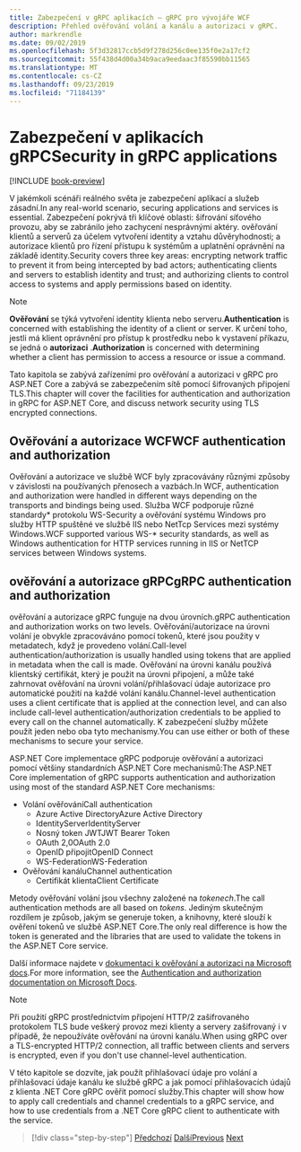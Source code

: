 ```yaml
---
title: Zabezpečení v gRPC aplikacích – gRPC pro vývojáře WCF
description: Přehled ověřování volání a kanálu a autorizaci v gRPC.
author: markrendle
ms.date: 09/02/2019
ms.openlocfilehash: 5f3d32817ccb5d9f278d256c0ee135f0e2a17cf2
ms.sourcegitcommit: 55f438d4d00a34b9aca9eedaac3f85590bb11565
ms.translationtype: MT
ms.contentlocale: cs-CZ
ms.lasthandoff: 09/23/2019
ms.locfileid: "71184139"
---
```

# <a name="security-in-grpc-applications"></a><span data-ttu-id="70f65-103">Zabezpečení v aplikacích gRPC</span><span class="sxs-lookup"><span data-stu-id="70f65-103">Security in gRPC applications</span></span>

[!INCLUDE [book-preview](../../../includes/book-preview.md)]

<span data-ttu-id="70f65-104">V jakémkoli scénáři reálného světa je zabezpečení aplikací a služeb zásadní.</span><span class="sxs-lookup"><span data-stu-id="70f65-104">In any real-world scenario, securing applications and services is essential.</span></span> <span data-ttu-id="70f65-105">Zabezpečení pokrývá tři klíčové oblasti: šifrování síťového provozu, aby se zabránilo jeho zachycení nesprávnými aktéry. ověřování klientů a serverů za účelem vytvoření identity a vztahu důvěryhodnosti; a autorizace klientů pro řízení přístupu k systémům a uplatnění oprávnění na základě identity.</span><span class="sxs-lookup"><span data-stu-id="70f65-105">Security covers three key areas: encrypting network traffic to prevent it from being intercepted by bad actors; authenticating clients and servers to establish identity and trust; and authorizing clients to control access to systems and apply permissions based on identity.</span></span>

> [!NOTE]
> <span data-ttu-id="70f65-106">**Ověřování** se týká vytvoření identity klienta nebo serveru.</span><span class="sxs-lookup"><span data-stu-id="70f65-106">**Authentication** is concerned with establishing the identity of a client or server.</span></span> <span data-ttu-id="70f65-107">K určení toho, jestli má klient oprávnění pro přístup k prostředku nebo k vystavení příkazu, se jedná o **autorizaci** .</span><span class="sxs-lookup"><span data-stu-id="70f65-107">**Authorization** is concerned with determining whether a client has permission to access a resource or issue a command.</span></span>

<span data-ttu-id="70f65-108">Tato kapitola se zabývá zařízeními pro ověřování a autorizaci v gRPC pro ASP.NET Core a zabývá se zabezpečením sítě pomocí šifrovaných připojení TLS.</span><span class="sxs-lookup"><span data-stu-id="70f65-108">This chapter will cover the facilities for authentication and authorization in gRPC for ASP.NET Core, and discuss network security using TLS encrypted connections.</span></span>

## <a name="wcf-authentication-and-authorization"></a><span data-ttu-id="70f65-109">Ověřování a autorizace WCF</span><span class="sxs-lookup"><span data-stu-id="70f65-109">WCF authentication and authorization</span></span>

<span data-ttu-id="70f65-110">Ověřování a autorizace ve službě WCF byly zpracovávány různými způsoby v závislosti na používaných přenosech a vazbách.</span><span class="sxs-lookup"><span data-stu-id="70f65-110">In WCF, authentication and authorization were handled in different ways depending on the transports and bindings being used.</span></span> <span data-ttu-id="70f65-111">Služba WCF podporuje různé standardy\* protokolu WS-Security a ověřování systému Windows pro služby HTTP spuštěné ve službě IIS nebo NetTcp Services mezi systémy Windows.</span><span class="sxs-lookup"><span data-stu-id="70f65-111">WCF supported various WS-\* security standards, as well as Windows authentication for HTTP services running in IIS or NetTCP services between Windows systems.</span></span>

## <a name="grpc-authentication-and-authorization"></a><span data-ttu-id="70f65-112">ověřování a autorizace gRPC</span><span class="sxs-lookup"><span data-stu-id="70f65-112">gRPC authentication and authorization</span></span>

<span data-ttu-id="70f65-113">ověřování a autorizace gRPC funguje na dvou úrovních.</span><span class="sxs-lookup"><span data-stu-id="70f65-113">gRPC authentication and authorization works on two levels.</span></span> <span data-ttu-id="70f65-114">Ověřování/autorizace na úrovni volání je obvykle zpracováváno pomocí tokenů, které jsou použity v metadatech, když je provedeno volání.</span><span class="sxs-lookup"><span data-stu-id="70f65-114">Call-level authentication/authorization is usually handled using tokens that are applied in metadata when the call is made.</span></span> <span data-ttu-id="70f65-115">Ověřování na úrovni kanálu používá klientský certifikát, který je použit na úrovni připojení, a může také zahrnovat ověřování na úrovni volání/přihlašovací údaje autorizace pro automatické použití na každé volání kanálu.</span><span class="sxs-lookup"><span data-stu-id="70f65-115">Channel-level authentication uses a client certificate that is applied at the connection level, and can also include call-level authentication/authorization credentials to be applied to every call on the channel automatically.</span></span> <span data-ttu-id="70f65-116">K zabezpečení služby můžete použít jeden nebo oba tyto mechanismy.</span><span class="sxs-lookup"><span data-stu-id="70f65-116">You can use either or both of these mechanisms to secure your service.</span></span>

<span data-ttu-id="70f65-117">ASP.NET Core implementace gRPC podporuje ověřování a autorizaci pomocí většiny standardních ASP.NET Core mechanismů:</span><span class="sxs-lookup"><span data-stu-id="70f65-117">The ASP.NET Core implementation of gRPC supports authentication and authorization using most of the standard ASP.NET Core mechanisms:</span></span>

- <span data-ttu-id="70f65-118">Volání ověřování</span><span class="sxs-lookup"><span data-stu-id="70f65-118">Call authentication</span></span>
  - <span data-ttu-id="70f65-119">Azure Active Directory</span><span class="sxs-lookup"><span data-stu-id="70f65-119">Azure Active Directory</span></span>
  - <span data-ttu-id="70f65-120">IdentityServer</span><span class="sxs-lookup"><span data-stu-id="70f65-120">IdentityServer</span></span>
  - <span data-ttu-id="70f65-121">Nosný token JWT</span><span class="sxs-lookup"><span data-stu-id="70f65-121">JWT Bearer Token</span></span>
  - <span data-ttu-id="70f65-122">OAuth 2,0</span><span class="sxs-lookup"><span data-stu-id="70f65-122">OAuth 2.0</span></span>
  - <span data-ttu-id="70f65-123">OpenID připojit</span><span class="sxs-lookup"><span data-stu-id="70f65-123">OpenID Connect</span></span>
  - <span data-ttu-id="70f65-124">WS-Federation</span><span class="sxs-lookup"><span data-stu-id="70f65-124">WS-Federation</span></span>
- <span data-ttu-id="70f65-125">Ověřování kanálu</span><span class="sxs-lookup"><span data-stu-id="70f65-125">Channel authentication</span></span>
  - <span data-ttu-id="70f65-126">Certifikát klienta</span><span class="sxs-lookup"><span data-stu-id="70f65-126">Client Certificate</span></span>

<span data-ttu-id="70f65-127">Metody ověřování volání jsou všechny založené na *tokenech*.</span><span class="sxs-lookup"><span data-stu-id="70f65-127">The call authentication methods are all based on *tokens*.</span></span> <span data-ttu-id="70f65-128">Jediným skutečným rozdílem je způsob, jakým se generuje token, a knihovny, které slouží k ověření tokenů ve službě ASP.NET Core.</span><span class="sxs-lookup"><span data-stu-id="70f65-128">The only real difference is how the token is generated and the libraries that are used to validate the tokens in the ASP.NET Core service.</span></span>

<span data-ttu-id="70f65-129">Další informace najdete v [dokumentaci k ověřování a autorizaci na Microsoft docs](https://docs.microsoft.com/aspnet/core/grpc/authn-and-authz?view=aspnetcore-3.0).</span><span class="sxs-lookup"><span data-stu-id="70f65-129">For more information, see the [Authentication and authorization documentation on Microsoft Docs](https://docs.microsoft.com/aspnet/core/grpc/authn-and-authz?view=aspnetcore-3.0).</span></span>

> [!NOTE]
> <span data-ttu-id="70f65-130">Při použití gRPC prostřednictvím připojení HTTP/2 zašifrovaného protokolem TLS bude veškerý provoz mezi klienty a servery zašifrovaný i v případě, že nepoužíváte ověřování na úrovni kanálu.</span><span class="sxs-lookup"><span data-stu-id="70f65-130">When using gRPC over a TLS-encrypted HTTP/2 connection, all traffic between clients and servers is encrypted, even if you don't use channel-level authentication.</span></span>

<span data-ttu-id="70f65-131">V této kapitole se dozvíte, jak použít přihlašovací údaje pro volání a přihlašovací údaje kanálu ke službě gRPC a jak pomocí přihlašovacích údajů z klienta .NET Core gRPC ověřit pomocí služby.</span><span class="sxs-lookup"><span data-stu-id="70f65-131">This chapter will show how to apply call credentials and channel credentials to a gRPC service, and how to use credentials from a .NET Core gRPC client to authenticate with the service.</span></span>

>[!div class="step-by-step"]
><span data-ttu-id="70f65-132">[Předchozí](client-libraries.md)
>[Další](call-credentials.md)</span><span class="sxs-lookup"><span data-stu-id="70f65-132">[Previous](client-libraries.md)
[Next](call-credentials.md)</span></span>
